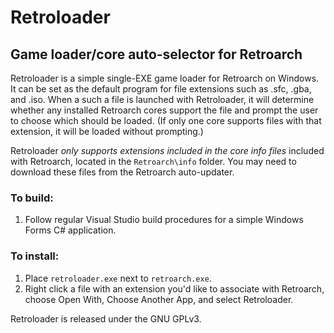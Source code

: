 # Retroloader

## Game loader/core auto-selector for Retroarch

Retroloader is a simple single-EXE game loader for Retroarch on Windows. It can be set as the default program for file extensions such as .sfc, .gba, and .iso. When a such a file is launched with Retroloader, it will determine whether any installed Retroarch cores support the file and prompt the user to choose which should be loaded. (If only one core supports files with that extension, it will be loaded without prompting.)

Retroloader _only supports extensions included in the core info files_ included with Retroarch, located in the `Retroarch\info` folder. You may need to download these files from the Retroarch auto-updater.

### To build:

1.  Follow regular Visual Studio build procedures for a simple Windows Forms C# application.

### To install:

1.  Place `retroloader.exe` next to `retroarch.exe`.
2.  Right click a file with an extension you'd like to associate with Retroarch, choose Open With, Choose Another App, and select Retroloader.

Retroloader is released under the GNU GPLv3.

